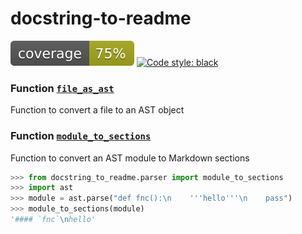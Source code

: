 # docstring-to-readme
![coverage](images/coverage.svg)
[![Code style: black](https://img.shields.io/badge/code%20style-black-000000.svg)](https://github.com/psf/black)

### Function [`file_as_ast`](./docstring_to_readme/parser.py)
Function to convert a file to an AST object

### Function [`module_to_sections`](./docstring_to_readme/parser.py)
Function to convert an AST module to Markdown sections

```python
>>> from docstring_to_readme.parser import module_to_sections
>>> import ast
>>> module = ast.parse("def fnc():\n    '''hello'''\n    pass")
>>> module_to_sections(module)
'#### `fnc`\nhello'
```
